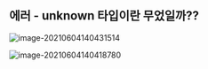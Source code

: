## 에러 -  unknown 타입이란 무었일까?? 

![image-20210604140431514](C:\Users\송하영\AppData\Roaming\Typora\typora-user-images\image-20210604140431514.png)

![image-20210604140418780](C:\Users\송하영\AppData\Roaming\Typora\typora-user-images\image-20210604140418780.png)